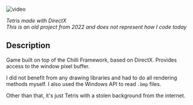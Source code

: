 ![video](showcase/sneak_peak.gif)

*Tetris made with DirectX*  
*This is an old project from 2022 and does not represent how I code today*

## Description

Game built on top of the Chilli Framework, based on DirectX. Provides access to the window pixel buffer.  

I did not benefit from any drawing libraries and had to do all rendering methods myself. I also used the Windows API to read `.bmp` files.  

Other than that, it's just Tetris with a stolen background from the internet.
